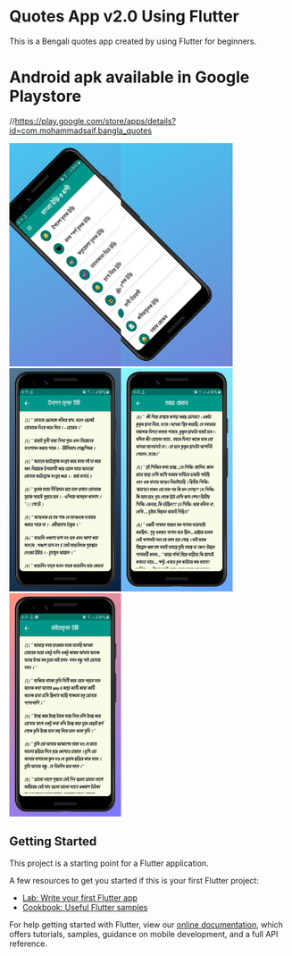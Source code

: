 # Quotes App v2.0 Using Flutter
This is a Bengali quotes app created by using Flutter for beginners.
# Android apk available in Google Playstore
//https://play.google.com/store/apps/details?id=com.mohammadsaif.bangla_quotes

<img src="screenshot/Google Pixel 3 5.5-inch Display (1080 x 2160) Screenshot 0.png" width=200, height=400><img src="screenshot/Google Pixel 3 5.5-inch Display (1080 x 2160) Screenshot 1.png" width=200, height=400>
<img src="screenshot/Google Pixel 3 5.5-inch Display (1080 x 2160) Screenshot 2.png" width=200, height=400><img src="screenshot/Google Pixel 3 5.5-inch Display (1080 x 2160) Screenshot 3.png" width=200, height=400><img src="screenshot/Google Pixel 3 5.5-inch Display (1080 x 2160) Screenshot 4.png" width=200, height=400>
## Getting Started

This project is a starting point for a Flutter application.

A few resources to get you started if this is your first Flutter project:

- [Lab: Write your first Flutter app](https://flutter.dev/docs/get-started/codelab)
- [Cookbook: Useful Flutter samples](https://flutter.dev/docs/cookbook)

For help getting started with Flutter, view our
[online documentation](https://flutter.dev/docs), which offers tutorials,
samples, guidance on mobile development, and a full API reference.
